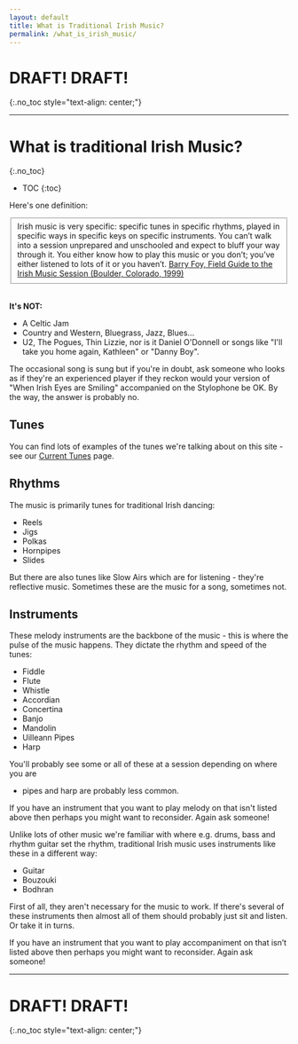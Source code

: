 ```yaml
---
layout: default
title: What is Traditional Irish Music?
permalink: /what_is_irish_music/
---
```

DRAFT! DRAFT!
=============
{:.no_toc style="text-align: center;"}

---

What is traditional Irish Music?
================================
{:.no_toc}

* TOC
{:toc}

Here's one definition:

<fieldset>
Irish music is very specific: specific tunes in specific rhythms, played in
specific ways in specific keys on specific instruments. You can’t walk into a
session unprepared and unschooled and expect to bluff your way through it. You
either know how to play this music or you don’t; you’ve either listened to lots
of it or you haven’t.
<a href="https://books.google.co.nz/books/about/Field_Guide_to_the_Irish_Music_Session.html?id=IkgGAAAACAAJ&redir_esc=y">Barry Foy, Field Guide to the Irish Music Session (Boulder, Colorado, 1999)</a>
</fieldset>
<br />

**It's NOT:**

* A Celtic Jam
* Country and Western, Bluegrass, Jazz, Blues...
* U2, The Pogues, Thin Lizzie, nor is it Daniel O'Donnell or songs like "I'll
take you home again, Kathleen" or "Danny Boy".

The occasional song is sung but if you're in doubt, ask someone who looks as if
they're an experienced player if they reckon would your version of "When Irish
Eyes are Smiling" accompanied on the Stylophone be OK. By the way, the answer is
probably no.

Tunes
-----
You can find lots of examples of the tunes we're talking about on this site -
see our <a href="/current_tunes/">Current Tunes</a> page.



Rhythms
-------
The music is primarily tunes for traditional Irish dancing:

* Reels
* Jigs
* Polkas
* Hornpipes
* Slides

But there are also tunes like Slow Airs which are for listening - they're
reflective music. Sometimes these are the music for a song, sometimes not.

Instruments
-----------

These melody instruments are the backbone of the music - this is where the pulse
of the music happens. They dictate the rhythm and speed of the tunes:

* Fiddle
* Flute
* Whistle
* Accordian
* Concertina
* Banjo
* Mandolin
* Uilleann Pipes
* Harp

You'll probably see some or all of these at a session depending on where you are
 - pipes and harp are probably less common.

If you have an instrument that you want to play melody on that isn't listed
above then perhaps you might want to reconsider. Again ask someone!

Unlike lots of other music we're familiar with where e.g. drums, bass and rhythm
guitar set the rhythm, traditional Irish music uses instruments like these in a
different way:

* Guitar
* Bouzouki
* Bodhran

First of all, they aren't necessary for the music to work. If there's several of
these instruments then almost all of them should probably just sit and listen.
Or take it in turns.

If you have an instrument that you want to play accompaniment on that isn’t
listed above then perhaps you might want to reconsider. Again ask someone!

---
DRAFT! DRAFT!
=============
{:.no_toc style="text-align: center;"}
